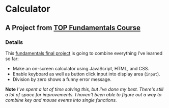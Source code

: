 # Calculator

## A Project from <a href="https://www.theodinproject.com/lessons/foundations-calculator">TOP Fundamentals Course</a>

### Details

This <a href="https://dejanpls.github.io/calculator/">fundamentals final project</a> is going to combine everything I’ve learned so far: 

* Make an on-screen calculator using JavaScript, HTML, and CSS.
* Enable keyboard as well as button click input into display area (`input`).
* Division by zero shows a funny error message.


**Note** 
*I've spent a lot of time solving this, but i've done my best.*
*There's still a lot of space for improvements.*
*I haven't been able to figure out a way to combine key and mouse events*
*into single functions.*